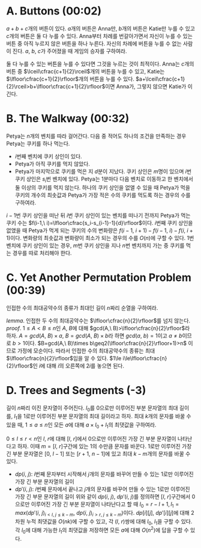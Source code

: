 # A. Buttons (00:02)
$a+b+c$개의 버튼이 있다. $a$개의 버튼은 Anna만, $b$개의 버튼은 Katie만 누를 수 있고 $c$개의 버튼은 둘 다 누를 수 있다. Anna부터 차례를 번갈아가면서 자신이 누를 수 있는 버튼 중 아직 누르지 않은 버튼을 하나 누른다. 자신의 차례에 버튼을 누를 수 없는 사람이 진다. $a,\ b,\ c$가 주어졌을 때 게임의 승자를 구하여라.

둘 다 누를 수 있는 버튼을 누를 수 있다면 그것을 누르는 것이 최적이다. Anna는 $c$개의 버튼 중 $\lceil\cfrac{c+1}{2}\rceil$개의 버튼을 누를 수 있고, Katie는 $\lfloor\cfrac{c+1}{2}\rfloor$개의 버튼을 누를 수 있다. $a+\lceil\cfrac{c+1}{2}\rceil>b+\lfloor\cfrac{c+1}{2}\rfloor$이면 Anna가, 그렇지 않으면 Katie가 이긴다.
# B. The Walkway (00:32)
Petya는 $n$개의 벤치를 따라 걸어간다. 다음 중 적어도 하나의 조건을 만족하는 경우 Petya는 쿠키를 하나 먹는다.
- $i$번째 벤치에 쿠키 상인이 있다.
- Petya가 아직 쿠키를 먹지 않았다.
- Petya가 마지막으로 쿠키를 먹은 지 $d$분이 지났다.
쿠키 상인은 $m$명이 있으며 $i$번 쿠키 상인은 $s_i$번 벤치에 있다.
Petya는 1분마다 다음 벤치로 이동하고 한 벤치에서 둘 이상의 쿠키를 먹지 않는다.
하나의 쿠키 상인을 없앨 수 있을 때 Petya가 먹을 쿠키의 개수의 최솟값과 Petya가 가장 적은 수의 쿠키를 먹도록 하는 경우의 수를 구하여라.

$i-1$번 쿠키 상인을 떠난 뒤 $i$번 쿠키 상인이 있는 벤치를 떠나기 전까지 Petya가 먹는 쿠키 수는 $f(i-1,\ i)=\lfloor\cfrac{s_i-s_{i-1}-1}{d}\rfloor$이다. $i$번째 쿠키 상인을 없앴을 때 Petya가 먹게 되는 쿠키의 수의 변화량은 $f(i-1,\ i+1)-f(i-1,\ i)-f(i,\ i+1)$이다. 변화량의 최솟값과 변화량이 최소가 되는 경우의 수를 $O(n)$에 구할 수 있다.
1번 벤치에 쿠키 상인이 있는 경우, $m$번 쿠키 상인을 지나 $n$번 벤치까지 가는 중 쿠키를 먹는 경우를 따로 처리해야 한다.
# C. Yet Another Permutation Problem (00:39)
인접한 수의 최대공약수의 종류가 최대인 길이 $n$짜리 순열을 구하여라.

$lemma.$ 인접한 두 수의 최대공약수는 $\lfloor\cfrac{n}{2}\rfloor$를 넘지 않는다.
$proof.$ $1\le A<B\le n$인 $A,\ B$에 대해 $gcd(A,\ B)>\lfloor\cfrac{n}{2}\rfloor$라 하자. $A=gcd(A,\ B)\times a,\ B=gcd(A,\ B)\times b$라 하면 $gcd(a,\ b)=1$이고 $a\neq b$이므로 $b>1$이다. $B=gcd(A,\ B)\times b\geq2(\lfloor\cfrac{n}{2}\rfloor+1)>n$ 이므로 가정에 모순이다.
따라서 인접한 수의 최대공약수의 종류는 최대 $\lfloor\cfrac{n}{2}\rfloor$임을 알 수 있다. $1\le i\le\lfloor\cfrac{n}{2}\rfloor$인 $i$에 대해 $i$의 오른쪽에 $2i$를 놓으면 된다.
# D. Trees and Segments (-3)
길이 $n$짜리 이진 문자열이 주어진다. $l_0$를 0으로만 이루어진 부분 문자열의 최대 길이를, $l_1$을 1로만 이루어진 부분 문자열의 최대 길이라고 하자. 최대 $k$개의 문자를 바꿀 수 있을 때, $1\leq a\leq n$인 모든 $a$에 대해 $a\times l_0+l_1$의 최댓값을 구하여라.

$0\leq l\le r<n$인 $l,\ r$에 대해 $[l,\ r]$에서 0으로만 이루어진 가장 긴 부분 문자열이 나타난다고 하자. 이때 $m=[l,\ r]$구간에 있는 1의 수만큼 문자를 바꾼다. 1로만 이루어진 가장 긴 부분 문자열은 $[0,\ l-1]$ 또는 $[r+1,\ n-1]$에 있고 최대 $k-m$개의 문자를 바꿀 수 있다.
- $dp(i,\ j):$ $i$번째 문자부터 시작해서 $j$개의 문자를 바꾸어 만들 수 있는 1로만 이루어진 가장 긴 부분 문자열의 길이
- $dp'(i,\ j):$ $i$번째 문자에서 끝나고 $j$개의 문자를 바꾸어 만들 수 있는 1로만 이루어진 가장 긴 부문 문자열의 길이
위와 같이 $dp(i,\ j),\ dp'(i,\ j)$를 정의하면 $[l,\ r]$구간에서 0으로만 이루어진 가장 긴 부분 문자열이 나타난다고 할 때 $l_0=r-l+1, l_1=max(dp'(i,\ j)_{i<l,\ j\leq k-m},\ dp(i,\ j)_{i>r,\ j\leq k-m})$이다.  $dp[i][j],\ dp'[i][j]$에 대해 2차원 누적 최댓값을 $O(nk)$에 구할 수 있고, 각 $(l,\ r)$쌍에 대해 $l_0,\ l_1$을 구할 수 있다. 각 $l_0$에 대해 가능한 $l_1$의 최댓값을 저장하면 모든 $a$에 대해 $O(n^2)$에 답을 구할 수 있다.
